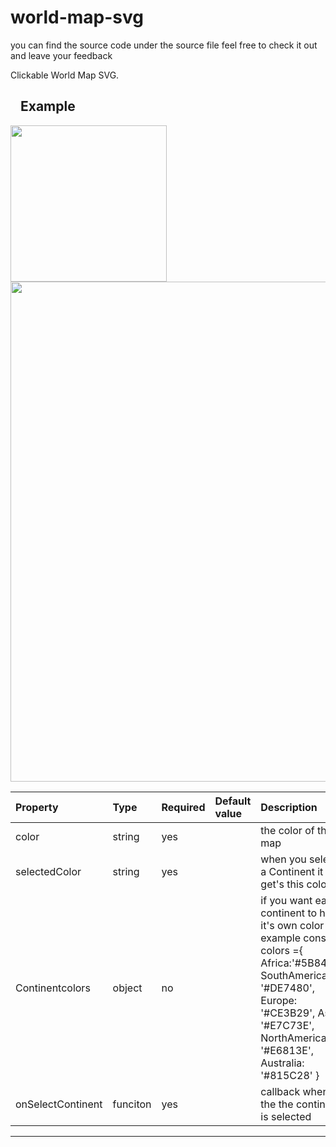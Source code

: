 # world-map-svg

 you can find the source code under the source file feel free to check it out and leave your feedback
<p>Clickable World Map SVG.</p>
<h2><a id="user-content-example" class="anchor" aria-hidden="true" href="#example"><svg class="octicon octicon-link" viewBox="0 0 16 16" version="1.1" width="16" height="16" aria-hidden="true"></svg></a>Example</h2>


<img src="./final.gif"   width=250/>

<img src="./Capture.PNG" width=800/>


    
    
<table>
<thead>
<tr>
<th align="left">Property</th>
<th align="left">Type</th>
<th align="left">Required</th>
<th align="left">Default value</th>
<th align="left">Description</th>
</tr>
</thead>
<tbody>
<tr>
<td align="left">color</td>
<td align="left">string</td>
<td align="left">yes</td>
<td align="left"></td>
<td align="left">the color of the map</td>
</tr>
<tr>
<td align="left">selectedColor</td>
<td align="left">string</td>
<td align="left">yes</td>
<td align="left"></td>
<td align="left">when you select a Continent it get's this color</td>
</tr>
<tr>
<td align="left">Continentcolors</td>
<td align="left">object</td>
<td align="left">no</td>
<td align="left"></td>
<td align="left">if you want each continent to have it's own color example 
    const colors ={
    Africa:'#5B8437',
    SouthAmerica: '#DE7480',
    Europe: '#CE3B29',
    Asia: '#E7C73E',
    NorthAmerica: '#E6813E',
    Australia: '#815C28'
}
</td>
</tr>
<tr>
<td align="left">onSelectContinent</td>
<td align="left">funciton</td>
<td align="left">yes</td>
<td align="left"></td>
<td align="left">callback when the the continent is selected</td>
</tr>
</tbody>
</table>
<hr>
</article>
